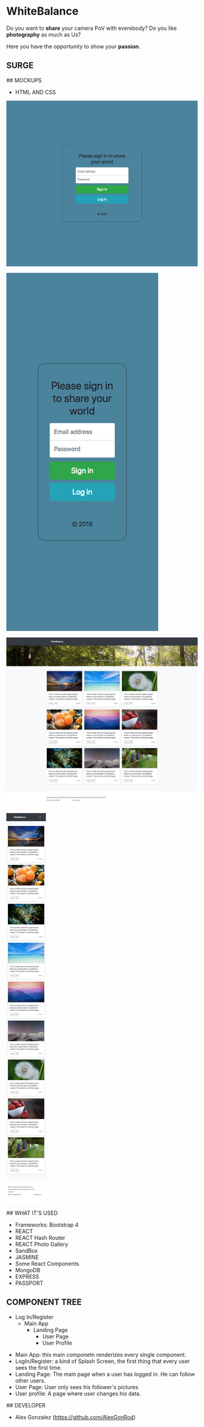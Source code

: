 # WhiteBalance

Do you want to **share** your camera PoV with everebody? Do you like **photography** as much as Us?

Here you have the opportunity to show your **passion.**

## SURGE

## MOCKUPS

- HTML AND CSS 

![alt text](docs/login_1024.png "HTML AND CSS") 

![alt text](docs/login_movile.png "HTML AND CSS")

![alt text](docs/main_1024.png "HTML AND CSS")

![alt text](docs/main_movile.png "HTML AND CSS")


## WHAT IT'S USED

- Frameworks: Bootstrap 4
- REACT
- REACT Hash Router
- REACT Photo Gallery
- SandBox
- JASMINE
- Some React Components
- MongoDB
- EXPRESS
- PASSPORT


## COMPONENT TREE

* Log In/Register
    * Main App
        * Landing Page
            * User Page
            * User Profile

- Main App: this main componetn renderizes every single component.
- LogIn/Register: a kind of Splash Screen, the first thing that every user sees the first time.
- Landing Page: The main page when a user has logged in. He can follow other users.
- User Page: User only sees his follower's pictures
- User profile: A page where user changes his data.

## DEVELOPER

- Alex Gonzalez (https://github.com/AlexGonRod)


